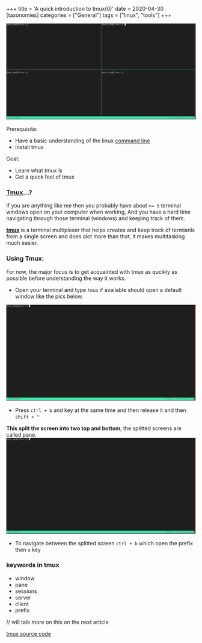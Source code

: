 +++
title = 'A quick introduction to tmux(0)'
date = 2020-04-30
[taxonomies]
categories = ["General"]
tags = ["linux", "tools"]
+++

![tmux(0)](/assets/images/tmux0.png)<br>

Prerequisite:
* Have a basic understanding of the linux [command line](https://daveads.github.io/tools/linux/2020/04/25/The-Linux-Command-Line.html)
* Install tmux

Goal:
* Learn what tmux is
* Get a quick feel of tmux 

### [Tmux](https://en.wikipedia.org/wiki/Tmux)...?
If you are anything like me then you probably have about ```>= 5``` terminal windows open on your computer when working, And you have a hard time navigating through those terminal (windows) and keeping track of them.

**[tmux](https://github.com/tmux/tmux)** is a terminal multiplexer that helps creates and keep track of termianls from a single screen and does alot more than that, it makes multitasking much easier. 


### Using Tmux:

For now, the major focus is to get acquainted with tmux as qucikly as possible before understanding the way it works.

* Open your terminal and type ```tmux``` if available should open a default window like the pics below.

![tmux0_a.png](/assets/images/tmux0_a.png)<br>


* Press  ```ctrl + b``` and key at the same time and then release it and then ```shift + "```
 
**This split the screen into two top and bottom**, the splitted screens are called pane.
![tmux0_a.png](/assets/images/tmux0_a.png)<br>

* To navigate between the splitted screen ```ctrl + b``` which open the prefix then ```o``` key


### keywords in tmux

* window
* pane
* sessions
* server
* client
* prefix

// will talk more on this on the next article

[tmux source code](https://github.com/tmux/tmux)
